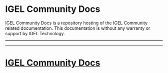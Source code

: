 # IGEL Community Docs

IGEL Community Docs is a repository hosting of the IGEL Community related documentation.
This documentation is without any warranty or support by IGEL Technology.

-----
-----

# [IGEL Community Docs](https://igel-community.github.io/IGEL-Docs-v02)